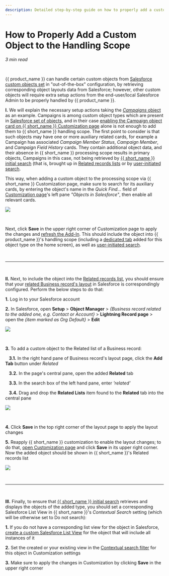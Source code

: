```yaml
---
description: Detailed step-by-step guide on how to properly add a custom object to the handling scope
---
```

# How to Properly Add a Custom Object to the Handling Scope  
  

*3 min read*  

<!-- ShareThis BEGIN --> 
<div class="addthis_inline_share_toolbox"></div>
<!-- End ShareThis --> 

&nbsp;

{{ product_name }} can handle certain custom objects from [Salesforce custom objects set](https://developer.salesforce.com/docs/atlas.en-us.api.meta/api/sforce_api_objects_list.htm) in "out-of-the-box" configuration, by retrieving corresponding object layouts data from Salesforce; however, other custom objects will require extra setup actions from the end-user/local Salesforce Admin to be properly handled by {{ product_name }}.

**I.** We will explain the necessary setup actions taking the [*Campaigns* object](https://help.salesforce.com/articleView?id=campaigns_supplemental.htm&type=5) as an example. Campaigns is among custom object types which are present in [Salesforce set of objects](https://developer.salesforce.com/docs/atlas.en-us.api.meta/api/sforce_api_objects_list.htm), and in their case [enabling the Campaign object card on {{ short_name }} Customization page](../Customization-Settings-Explained/#5_choosing_a_set_of_salesforce_objects_to_display) alone is not enough to add them to {{ short_name }} handling scope. The first point to consider is that such objects may have one or more auxiliary related cards, for example a Campaign has associated *Campaign Member Status*, *Campaign Member*, and *Campaign Field History* cards. They contain additional object data, and their absence in {{ short_name }} processing scope results in primary objects, Campaigns in this case, not being retrieved by [{{ short_name }} initial search](../Initial-Search-and-Applied-Record-Filters/) (that is, brought up in [Related records lists](../Viewing-Salesforce-Records-Related-to-your-Email-(Adaptive-view)/) or by [user-initiated search](../Searching-for-Existing-Salesforce-Records-and-Creating-New-Records-%28Adaptive-view%29/).

This way, when adding a custom object to the processing scope via {{ short_name }} Customization page, make sure to search for its auxiliary cards, by entering the object's name in the *Quick Find...* field of [Customization page](../Customization-Settings-Explained/)'s left pane *"Objects in Salesforce"*, then enable all relevant cards.

<p><img src="../../assets/images/d33v4339jhl8k0cloudfrontnet/docs/assets/57398d2e903360669faf1f0a/images/custom-object-auxiliary.png" class="minimized">
</p>

&nbsp;

Next, click **Save** in the upper right corner of Customization page to apply the changes and [refresh the Add-In](../All-User-Actions-in-Add-In-Sidebar/#11_minor_interface_improvements). This should include the object into {{ product_name }}'s handling scope (including a [dedicated tab](../All-User-Actions-in-Add-In-Sidebar/#1_records_categorizing) added for this object type on the home screen), as well as [user-initiated search](../Searching-for-Existing-Salesforce-Records-and-Creating-New-Records-%28Adaptive-view%29/).

&nbsp;

* * *

&nbsp;

**II.** Next, to include the object into the [Related records list](../Initial-Search-and-Applied-Record-Filters/#related_records_retrieval_pattern), you should ensure that your [related Business record's layout](https://help.salesforce.com/articleView?id=customize_layout.htm&type=5) in Salesforce is correspondingly configured. Perform the below steps to do that:

  **1.** Log in to your Salesforce account
  
  **2.** In Salesforce, open **Setup** > **Object Manager** > *{Business record related to the added one, e.g. Contact or Account}* > **Lightning Record page** > open the *{item marked as Org Default}* > **Edit**

<p><img src="../../assets/images/Configuration-&-Settings/User-Settings/Enable-Campaigns-in-SF/sf-org-default.png" class="minimized">
</p>

&nbsp;

  **3.** To add a custom object to the Related list of a Business record:

&nbsp;&nbsp;&nbsp;**3.1.** In the right hand pane of Business record's layout page, click the **Add Tab** button under *Related*

&nbsp;&nbsp;&nbsp;**3.2.** In the page's central pane, open the added **Related** tab 

&nbsp;&nbsp;&nbsp;**3.3.** In the search box of the left hand pane, enter *'related'*

&nbsp;&nbsp;&nbsp;**3.4.** Drag and drop the **Related Lists** item found to the **Related** tab into the central pane

<p><img src="../../assets/images/Configuration-&-Settings/User-Settings/Enable-Campaigns-in-SF/sf-related-lists.png" class="minimized">
</p>

&nbsp;

**4.** Click **Save** in the top right corner of the layout page to apply the layout changes

**5.** Reapply {{ short_name }} customization to enable the layout changes; to do that, [open Customization page](../Customization-Settings-Explained/#1_how_to_open_customization_page) and click **Save** in its upper right corner. Now the added object should be shown in {{ short_name }}'s Related records list

![](../assets/images/d33v4339jhl8k0cloudfrontnet/docs/assets/57398d2e903360669faf1f0a/images/custom-object-check.png)

&nbsp;

* * *

&nbsp;

**III.** Finally, to ensure that [{{ short_name }} initial search](../Initial-Search-and-Applied-Record-Filters/) retrieves and displays the objects of the added type, you should set a corresponding Salesforce List View in {{ short_name }}'s *Contextual Search* setting (which will be otherwise set to Do not search):

**1.** If you do not have a corresponding list view for the object in Salesforce, [create a custom Salesforce List View](../How-to-Create-a-Custom-List-View/) for the object that will include all instances of it

**2.** Set the created or your existing view in the [Contextual search filter](../Customization-Settings-Explained/#63_defining_the_searchview_scope) for this object in Customization settings

**3\.** Make sure to apply the changes in Customization by clicking **Save** in the upper right corner



&#160;
 &#160;





